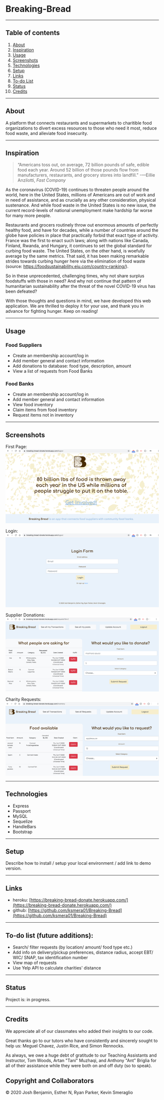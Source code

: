
# Breaking-Bread

------------------
## Table of contents

1. [About](#about)
2. [Inspiration](#inspiration)
3. [Usage](#usage)
4. [Screenshots](#screenshots)
5. [Technologies](#technologies)
6. [Setup](#setup)
7. [Links](#links)
8. [To-do List](#todo)
9. [Status](#status)
10. [Credits](#credits)

------------------
## About <a name="about"></a>

A platform that connects restaurants and supermarkets to charitible food organizations to divert excess resources to those who need it most, reduce food waste, and alleviate food insecurity. 

------------------
## Inspiration <a name="inspiration"></a>

> “Americans toss out, on average, 72 billion pounds of safe, edible food each year. Around 52 billion of those pounds flow from manufacturers, restaurants, and grocery stores into landfill.” -—Eillie Anzilotti, *Fast Company*

As the coronavirus (COVID-19) continues to threaten people around the world, here in the United States, millions of Americans are out of work and in need of assistance, and as crucially as any other consideration, physical sustenance. And while food waste in the United States is no new issue, the current record-levels of national unemployment make hardship far worse for many more people. 

Restaurants and grocers routinely throw out enormous amounts of perfectly healthy food, and have for decades, while a number of countries around the globe have policies in place that practically forbid that exact type of activity. France was the first to enact such laws; along with nations like Canada, Finland, Rwanda, and Hungary, it continues to set the global standard for curbing food waste. The United States, on the other hand, is woefully average by the same metrics. That said, it has been making remarkable strides towards curbing hunger here via the elimination of food waste (source: https://foodsustainability.eiu.com/country-ranking/).  

So in these unprecedented, challenging times, why not share surplus foodstuffs with those in need? And why not continue that pattern of humanitarian sustainability after the threat of the novel COVID-19 virus has been defeated?

With those thoughts and questions in mind, we have developed this web application. We are thrilled to deploy it for your use, and thank you in advance for fighting hunger. Keep on reading!

------------------
## Usage <a name="usage"></a>

### Food Suppliers
* Create an membership account/log in
* Add member general and contact information
* Add donations to database: food type, description, amount
* View a list of requests from Food Banks

### Food Banks
* Create an membership account/log in
* Add member general and contact information
* View food inventory
* Claim items from food inventory
* Request items not in inventory

------------------
## Screenshots <a name="screenshots"></a>
First Page: 
![image description](./public/images/screenshots-breaking-bread_0001.jpg)

Login: 
![image description](./public/images/screenshots-breaking-bread_0002.jpg)

Supplier Donations: 
![image description](./public/images/screenshots-breaking-bread_0000.jpg)

Charity Requests: 
![image description](./public/images/screenshots-breaking-bread_0003.jpg)

------------------
## Technologies <a name="technologies"></a>

* Express
* Passport
* MySQL
* Sequelize
* HandleBars
* Bootstrap

------------------
## Setup <a name="setup"></a>

Describe how to install / setup your local environment / add link to demo version.

------------------
## Links <a name="links"></a>

* heroku: [https://breaking-bread-donate.herokuapp.com/](https://breaking-bread-donate.herokuapp.com/)
* github: [https://github.com/ksmera01/Breaking-Bread](https://github.com/ksmera01/Breaking-Bread)

------------------
## To-do list (future additions): <a name="todo"></a>

* Search/ filter requests (by location/ amount/ food type etc.)
* Add info on delivery/pickup preferences, distance radius, accept EBT/ WIC/ SNAP, tax identification number
* View map of requests
* Use Yelp API to calculate charities' distance

------------------
## Status <a name="status"></a>

Project is: in progress.

------------------
## Credits <a name="credits"></a>

We appreciate all of our classmates who added their insights to our code. 

Great thanks go to our tutors who have consistently and sincerely sought to help us: Meguel Chavez, Justin Rice, and Simon Rennocks.

As always, we owe a huge debt of gratitude to our Teaching Assistants and Instructor, Tom Woods, Artan "Tani" Muzhaqi, and Anthony "Ant" Briglia for all of their assistance while they were both on and off duty (so to speak).

## Copyright and Collaborators

© 2020 Josh Benjamin, Esther N, Ryan Parker, Kevin Smeraglio

